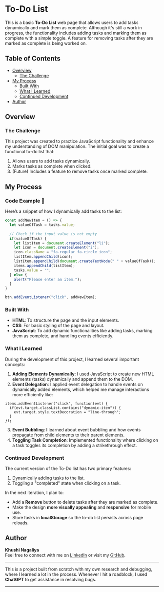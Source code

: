 # To-Do List

This is a basic **To-Do List** web page that allows users to add tasks dynamically and mark them as complete. Although it's still a work in progress, the functionality includes adding tasks and marking them as complete with a simple toggle. A feature for removing tasks after they are marked as complete is being worked on.

## Table of Contents

- [Overview](#overview)
  - [The Challenge](#the-challenge)
- [My Process](#my-process)
  - [Built With](#built-with)
  - [What I Learned](#what-i-learned)
  - [Continued Development](#continued-development)
- [Author](#author)

## Overview

### The Challenge

This project was created to practice JavaScript functionality and enhance my understanding of DOM manipulation. The initial goal was to create a functional to-do list that:

1. Allows users to add tasks dynamically.
2. Marks tasks as complete when clicked.
3. (Future) Includes a feature to remove tasks once marked complete.

## My Process

### Code Example 📌

Here’s a snippet of how I dynamically add tasks to the list:

```javascript
const addNewItem = () => {
  let valueOfTask = tasks.value;
  
  // Check if the input value is not empty
  if(valueOfTask) {
    let listItem = document.createElement("li");
    let icon = document.createElement("i");
    icon.className = "fa-regular fa-circle icon";
    listItem.appendChild(icon);
    listItem.appendChild(document.createTextNode(" " + valueOfTask));
    items.appendChild(listItem);
    tasks.value = "";
  } else {
    alert("Please enter an item.");
  }
}

btn.addEventListener("click", addNewItem);
```

### Built With
- **HTML**: To structure the page and the input elements.
- **CSS**: For basic styling of the page and layout.
- **JavaScript**: To add dynamic functionalities like adding tasks, marking them as complete, and handling events efficiently.

### What I Learned

During the development of this project, I learned several important concepts:

1. **Adding Elements Dynamically**: I used JavaScript to create new HTML elements (tasks) dynamically and append them to the DOM.
2. **Event Delegation**: I applied event delegation to handle events on dynamically added elements, which helped me manage interactions more efficiently.like:
```javasrcript
items.addEventListener("click", function(evt) {
  if(evt.target.classList.contains("dynamic-item")) {
    evt.target.style.textDecoration = "line-through";
  }
});
```
3. **Event Bubbling**: I learned about event bubbling and how events propagate from child elements to their parent elements.
4. **Toggling Task Completion**: Implemented functionality where clicking on a task toggles its completion by adding a strikethrough effect.

### Continued Development

The current version of the To-Do list has two primary features:
1. Dynamically adding tasks to the list.
2. Toggling a "completed" state when clicking on a task.

In the next iteration, I plan to:
- Add a **Remove** button to delete tasks after they are marked as complete.
- Make the design **more visually appealing** and **responsive** for mobile use.
- Store tasks in **localStorage** so the to-do list persists across page reloads.

## Author

**Khushi Nagaliya**  
Feel free to connect with me on [LinkedIn](https://www.linkedin.com/in/khushinagaliya) or visit my [GitHub](https://github.com/khushi1638).

---
This is a project built from scratch with my own research and debugging, where I learned a lot in the process. Whenever I hit a roadblock, I used **ChatGPT** to get assistance in resolving bugs.

---
